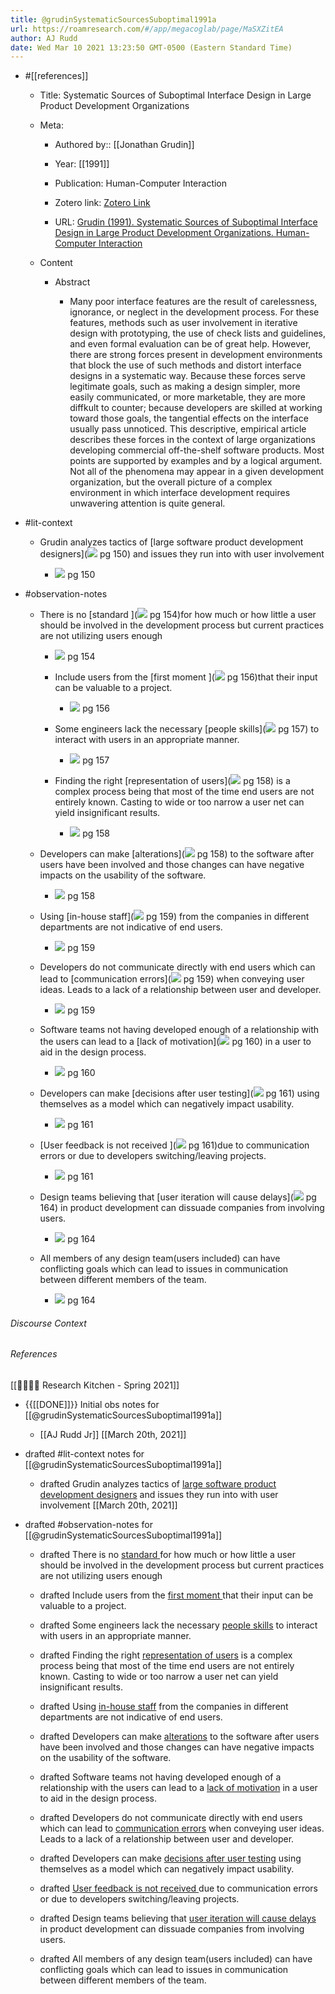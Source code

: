 ```yaml
---
title: @grudinSystematicSourcesSuboptimal1991a
url: https://roamresearch.com/#/app/megacoglab/page/MaSXZitEA
author: AJ Rudd
date: Wed Mar 10 2021 13:23:50 GMT-0500 (Eastern Standard Time)
---
```


- #[[references]]

    - Title: Systematic Sources of Suboptimal Interface Design in Large Product Development Organizations

    - Meta:

        - Authored by:: [[Jonathan Grudin]]

        - Year: [[1991]]

        - Publication: Human-Computer Interaction

        - Zotero link: [Zotero Link](zotero://select/items/2_E8H9WUFL)

        - URL: [Grudin (1991). Systematic Sources of Suboptimal Interface Design in Large Product Development Organizations. Human-Computer Interaction](http://www.tandfonline.com/doi/abs/10.1207/s15327051hci0602_3)

    - Content

        - Abstract

            - Many poor interface features are the result of carelessness, ignorance, or neglect in the development process. For these features, methods such as user involvement in iterative design with prototyping, the use of check lists and guidelines, and even formal evaluation can be of great help. However, there are strong forces present in development environments that block the use of such methods and distort interface designs in a systematic way. Because these forces serve legitimate goals, such as making a design simpler, more easily communicated, or more marketable, they are more diffkult to counter; because developers are skilled at working toward those goals, the tangential effects on the interface usually pass unnoticed. This descriptive, empirical article describes these forces in the context of large organizations developing commercial off-the-shelf software products. Most points are supported by examples and by a logical argument. Not all of the phenomena may appear in a given development organization, but the overall picture of a complex environment in which interface development requires unwavering attention is quite general.
- #lit-context

    - Grudin analyzes tactics of [large software product development designers](![](https://firebasestorage.googleapis.com/v0/b/firescript-577a2.appspot.com/o/imgs%2Fapp%2Fmegacoglab%2F7JQ4lMrKWn.png?alt=media&token=96dbc53d-5ed4-46da-8eb9-184d73690d1c) pg 150) and issues they run into with user involvement

        - ![](https://firebasestorage.googleapis.com/v0/b/firescript-577a2.appspot.com/o/imgs%2Fapp%2Fmegacoglab%2F7JQ4lMrKWn.png?alt=media&token=96dbc53d-5ed4-46da-8eb9-184d73690d1c) pg 150
- #observation-notes

    - There is no [standard ](![](https://firebasestorage.googleapis.com/v0/b/firescript-577a2.appspot.com/o/imgs%2Fapp%2Fmegacoglab%2F8K_8WRC626.png?alt=media&token=3f4250a4-d6e5-43da-955a-20704ef6ea28) pg 154)for how much or how little a user should be involved in the development process but current practices are not utilizing users enough

        - ![](https://firebasestorage.googleapis.com/v0/b/firescript-577a2.appspot.com/o/imgs%2Fapp%2Fmegacoglab%2F8K_8WRC626.png?alt=media&token=3f4250a4-d6e5-43da-955a-20704ef6ea28) pg 154

        - Include users from the [first moment ](![](https://firebasestorage.googleapis.com/v0/b/firescript-577a2.appspot.com/o/imgs%2Fapp%2Fmegacoglab%2F2qbtWsEHCQ.png?alt=media&token=3798204a-d979-4130-ac22-311e89beaa3c) pg 156)that their input can be valuable to a project.

            - ![](https://firebasestorage.googleapis.com/v0/b/firescript-577a2.appspot.com/o/imgs%2Fapp%2Fmegacoglab%2F2qbtWsEHCQ.png?alt=media&token=3798204a-d979-4130-ac22-311e89beaa3c) pg 156

        - Some engineers lack the necessary [people skills](![](https://firebasestorage.googleapis.com/v0/b/firescript-577a2.appspot.com/o/imgs%2Fapp%2Fmegacoglab%2FjlYVuEAIZE.png?alt=media&token=a3535c40-7369-4b5c-8877-7ea6087f3bad) pg 157) to interact with users in an appropriate manner.

            - ![](https://firebasestorage.googleapis.com/v0/b/firescript-577a2.appspot.com/o/imgs%2Fapp%2Fmegacoglab%2FjlYVuEAIZE.png?alt=media&token=a3535c40-7369-4b5c-8877-7ea6087f3bad) pg 157

        - Finding the right [representation of users](![](https://firebasestorage.googleapis.com/v0/b/firescript-577a2.appspot.com/o/imgs%2Fapp%2Fmegacoglab%2FzSy4qeYn8A.png?alt=media&token=5aa5c335-145f-4a5f-b2b5-68d9043653bb) pg 158) is a complex process being that most of the time end users are not entirely known. Casting to wide or too narrow a user net can yield insignificant results.

            - ![](https://firebasestorage.googleapis.com/v0/b/firescript-577a2.appspot.com/o/imgs%2Fapp%2Fmegacoglab%2FzSy4qeYn8A.png?alt=media&token=5aa5c335-145f-4a5f-b2b5-68d9043653bb) pg 158

    - Developers can make [alterations](![](https://firebasestorage.googleapis.com/v0/b/firescript-577a2.appspot.com/o/imgs%2Fapp%2Fmegacoglab%2Ft6QI92zM_O.png?alt=media&token=6b422951-4330-47f8-a01a-13a9db4aa49b) pg 158) to the software after users have been involved and those changes can have negative impacts on the usability of the software.

        - ![](https://firebasestorage.googleapis.com/v0/b/firescript-577a2.appspot.com/o/imgs%2Fapp%2Fmegacoglab%2Ft6QI92zM_O.png?alt=media&token=6b422951-4330-47f8-a01a-13a9db4aa49b) pg 158

    - Using [in-house staff](![](https://firebasestorage.googleapis.com/v0/b/firescript-577a2.appspot.com/o/imgs%2Fapp%2Fmegacoglab%2F523vsLKosB.png?alt=media&token=ceb9d05d-3049-41ec-b63d-2aa5ceb68faa) pg 159) from the companies in different departments are not indicative of end users.

        - ![](https://firebasestorage.googleapis.com/v0/b/firescript-577a2.appspot.com/o/imgs%2Fapp%2Fmegacoglab%2F523vsLKosB.png?alt=media&token=ceb9d05d-3049-41ec-b63d-2aa5ceb68faa) pg 159

    - Developers do not communicate directly with end users which can lead to [communication errors](![](https://firebasestorage.googleapis.com/v0/b/firescript-577a2.appspot.com/o/imgs%2Fapp%2Fmegacoglab%2F_eW6aZpAQr.png?alt=media&token=1f61ab87-3657-4ea4-813c-7498761e319e) pg 159) when conveying user ideas. Leads to a lack of a relationship between user and developer.

        - ![](https://firebasestorage.googleapis.com/v0/b/firescript-577a2.appspot.com/o/imgs%2Fapp%2Fmegacoglab%2F_eW6aZpAQr.png?alt=media&token=1f61ab87-3657-4ea4-813c-7498761e319e) pg 159

    - Software teams not having developed enough of a relationship with the users can lead to a [lack of motivation](![](https://firebasestorage.googleapis.com/v0/b/firescript-577a2.appspot.com/o/imgs%2Fapp%2Fmegacoglab%2FzliEsI6n9Q.png?alt=media&token=cfa45017-5fcf-4bf7-98c7-289975cecb35) pg 160) in a user to aid in the design process.

        - ![](https://firebasestorage.googleapis.com/v0/b/firescript-577a2.appspot.com/o/imgs%2Fapp%2Fmegacoglab%2FzliEsI6n9Q.png?alt=media&token=cfa45017-5fcf-4bf7-98c7-289975cecb35) pg 160

    - Developers can make [decisions after user testing](![](https://firebasestorage.googleapis.com/v0/b/firescript-577a2.appspot.com/o/imgs%2Fapp%2Fmegacoglab%2FZPYEqgvK4m.png?alt=media&token=95ca092c-be8e-4bf0-81ac-a007a264329d) pg 161) using themselves as a model which can negatively impact usability.

        - ![](https://firebasestorage.googleapis.com/v0/b/firescript-577a2.appspot.com/o/imgs%2Fapp%2Fmegacoglab%2FZPYEqgvK4m.png?alt=media&token=95ca092c-be8e-4bf0-81ac-a007a264329d) pg 161

    - [User feedback is not received ](![](https://firebasestorage.googleapis.com/v0/b/firescript-577a2.appspot.com/o/imgs%2Fapp%2Fmegacoglab%2FSxK_XjN-Ce.png?alt=media&token=72bfc2de-ee69-4d0e-83ba-6e3168052c65) pg 161)due to communication errors or due to developers switching/leaving projects.

        - ![](https://firebasestorage.googleapis.com/v0/b/firescript-577a2.appspot.com/o/imgs%2Fapp%2Fmegacoglab%2FSxK_XjN-Ce.png?alt=media&token=72bfc2de-ee69-4d0e-83ba-6e3168052c65) pg 161

    - Design teams believing that [user iteration will cause delays](![](https://firebasestorage.googleapis.com/v0/b/firescript-577a2.appspot.com/o/imgs%2Fapp%2Fmegacoglab%2FcRG5xQ2R1Y.png?alt=media&token=59a39f45-3e56-49a3-bfd6-c27f795bdaf2) pg 164) in product development can dissuade companies from involving users.

        - ![](https://firebasestorage.googleapis.com/v0/b/firescript-577a2.appspot.com/o/imgs%2Fapp%2Fmegacoglab%2FcRG5xQ2R1Y.png?alt=media&token=59a39f45-3e56-49a3-bfd6-c27f795bdaf2) pg 164

    - All members of any design team(users included) can have conflicting goals which can lead to issues in communication between different members of the team.

        - ![](https://firebasestorage.googleapis.com/v0/b/firescript-577a2.appspot.com/o/imgs%2Fapp%2Fmegacoglab%2FMMbusAQ0Jq.png?alt=media&token=ca53c310-c39f-49c1-9c96-a2a083fdb95d) pg 164

###### Discourse Context



###### References

[[👩‍🍳👨‍🍳 Research Kitchen - Spring 2021]]

- {{[[DONE]]}} Initial obs notes for [[@grudinSystematicSourcesSuboptimal1991a]]

    - [[AJ Rudd Jr]]
[[March 20th, 2021]]

- drafted #lit-context notes for [[@grudinSystematicSourcesSuboptimal1991a]]

    - drafted Grudin analyzes tactics of [large software product development designers](((pOjbkj3FO))) and issues they run into with user involvement
[[March 20th, 2021]]

- drafted #observation-notes for [[@grudinSystematicSourcesSuboptimal1991a]]

    - drafted There is no [standard ](((3QsukGRtC)))for how much or how little a user should be involved in the development process but current practices are not utilizing users enough

    - drafted Include users from the [first moment ](((kxL8BaAFt)))that their input can be valuable to a project.

    - drafted Some engineers lack the necessary [people skills](((3p9-il51f))) to interact with users in an appropriate manner.

    - drafted Finding the right [representation of users](((TFEB_a7Z-))) is a complex process being that most of the time end users are not entirely known. Casting to wide or too narrow a user net can yield insignificant results.

    - drafted Using [in-house staff](((ZYXk9yidj))) from the companies in different departments are not indicative of end users.

    - drafted Developers can make [alterations](((QYnjYtUH5))) to the software after users have been involved and those changes can have negative impacts on the usability of the software.

    - drafted Software teams not having developed enough of a relationship with the users can lead to a [lack of motivation](((l5TC4uyo0))) in a user to aid in the design process.

    - drafted Developers do not communicate directly with end users which can lead to [communication errors](((rhhdN24C5))) when conveying user ideas. Leads to a lack of a relationship between user and developer.

    - drafted Developers can make [decisions after user testing](((UaaFbfROg))) using themselves as a model which can negatively impact usability.

    - drafted [User feedback is not received ](((ZFKcRIzal)))due to communication errors or due to developers switching/leaving projects.

    - drafted Design teams believing that [user iteration will cause delays](((37ZyVRC4f))) in product development can dissuade companies from involving users.

    - drafted All members of any design team(users included) can have conflicting goals which can lead to issues in communication between different members of the team.
